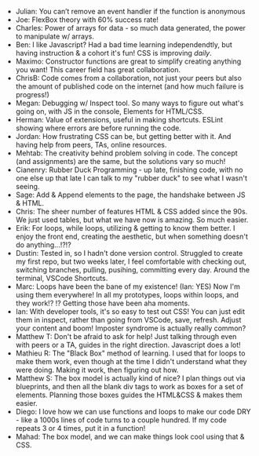 * Julian: You can’t remove an event handler if the function is anonymous
* Joe: FlexBox theory with 60% success rate!
* Charles: Power of arrays for data - so much data generated, the power to manipulate w/ arrays.
* Ben: I like Javascript? Had a bad time learning independendtly, but having instruction & a cohort it's fun! CSS is improving _daily_.
* Maximo: Constructor functions are great to simplify creating anything you want! This career field has great collaboration.
* ChrisB: Code comes from a collaboration, not just your peers but also the amount of published code on the internet (and how much failure is progress!)
* Megan: Debugging w/ Inspect tool. So many ways to figure out what's going on, with JS in the console, Elements for HTML/CSS.
* Herman: Value of extensions, useful in making shortcuts. ESLint showing where errors are before running the code.
* Jordan: How frustrating CSS can be, but getting better with it. And having help from peers, TAs, online resources.
* Mehtab: The creativity behind problem solving in code. The concept (and assignments) are the same, but the solutions vary so much!
* Cianenry: Rubber Duck Programming - up late, finishing code, with no one else up that late I can talk to my "rubber duck" to see what I wasn't seeing.
* Sage: Add & Append elements to the page, the handshake between JS & HTML.
* Chris: The sheer number of features HTML & CSS added since the 90s. We just used tables, but what we have now is amazing. So much easier.
* Erik: For loops, while loops, utilizing & getting to know them better. I enjoy the front end, creating the aesthetic, but when something doesn't do anything...!?!?
* Dustin: Tested in, so I hadn't done version control. Struggled to create my first repo, but two weeks later, I feel comfortable with checking out, switching branches, pulling, pusihing, committing every day. Around the terminal, VSCode Shortcuts.
* Marc: Loops have been the bane of my existence! (Ian: YES) Now I'm using them everywhere! In all my prototypes, loops within loops, and they work!? !? Getting those have been aha moments.
* Ian: With developer tools, it's so easy to test out CSS! You can just edit them in inspect, rather than going from VSCode, save, refresh. Adjust your content and boom! Imposter syndrome is actually really common?
* Matthew T: Don't be afraid to ask for help! Just talking through even with peers or a TA, guides in the right direction. Javascript does a lot!
* Mathieu R: The "Black Box" method of learning. I used that for loops to make them work, even though at the time I didn't understand what they were doing. Making it work, then figuring out how.
* Matthew S: The box model is actually kind of nice? I plan things out via blueprints, and then all the blank div tags to work as boxes for a set of elements. Planning those boxes guides the HTML&CSS & makes them easier.
* Diego: I love how we can use functions and loops to make our code DRY - like a 1000s lines of code turns to a couple hundred. If my code repeats 3 or 4 times, put it in a function!
* Mahad: The box model, and we can make things look cool using that & CSS.